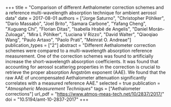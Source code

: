 +++
title = "Comparison of different Aethalometer correction schemes and a reference multi-wavelength absorption technique for ambient aerosol data"
date = 2017-08-01
authors = ["Jorge Saturno", "Christopher Pöhlker", "Dario Massabò", "Joel Brito", "Samara Carbone", "Yafang Cheng", "Xuguang Chi", "Florian Ditas", "Isabella Hrabě de Angelis", "Daniel Morán-Zuloaga", "Mira L Pöhlker", "Luciana V Rizzo", "David Walter", "Qiaoqiao Wang", "Paulo Artaxo", "Paolo Prati", "Meinrat O. Andreae"]
publication_types = ["2"]
abstract = "Different Aethalometer correction schemes were compared to a multi-wavelength absorption reference measurement. One of the correction schemes was found to artificially increase the short-wavelength absorption coefficients. It was found that accounting for aerosol scattering properties in the correction is crucial to retrieve the proper absorption Ångström exponent (AAE). We found that the raw AAE of uncompensated Aethalometer attenuation significantly correlates with a measured reference AAE."
selected = true
publication = "*Atmospheric Measurement Techniques*"
tags = ["Aethalometer corrections"]
url_pdf = "https://www.atmos-meas-tech.net/10/2837/2017/"
doi = "10.5194/amt-10-2837-2017"
+++
